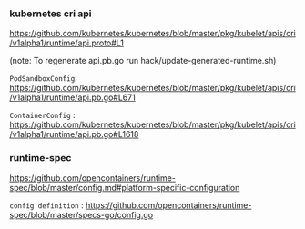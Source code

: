 ### kubernetes cri api 

https://github.com/kubernetes/kubernetes/blob/master/pkg/kubelet/apis/cri/v1alpha1/runtime/api.proto#L1

(note: To regenerate api.pb.go run hack/update-generated-runtime.sh)

`PodSandboxConfig`: https://github.com/kubernetes/kubernetes/blob/master/pkg/kubelet/apis/cri/v1alpha1/runtime/api.pb.go#L671

`ContainerConfig` : https://github.com/kubernetes/kubernetes/blob/master/pkg/kubelet/apis/cri/v1alpha1/runtime/api.pb.go#L1618


### runtime-spec

https://github.com/opencontainers/runtime-spec/blob/master/config.md#platform-specific-configuration

`config definition` : https://github.com/opencontainers/runtime-spec/blob/master/specs-go/config.go
